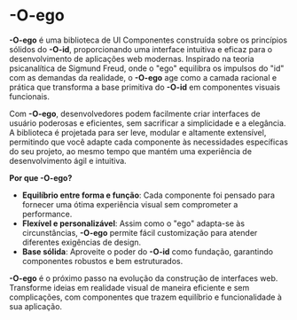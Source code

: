 # -O-ego

**-O-ego** é uma biblioteca de UI Componentes construída sobre os princípios sólidos do **-O-id**, proporcionando uma interface intuitiva e eficaz para o desenvolvimento de aplicações web modernas. Inspirado na teoria psicanalítica de Sigmund Freud, onde o "ego" equilibra os impulsos do "id" com as demandas da realidade, o **-O-ego** age como a camada racional e prática que transforma a base primitiva do **-O-id** em componentes visuais funcionais.

Com **-O-ego**, desenvolvedores podem facilmente criar interfaces de usuário poderosas e eficientes, sem sacrificar a simplicidade e a elegância. A biblioteca é projetada para ser leve, modular e altamente extensível, permitindo que você adapte cada componente às necessidades específicas do seu projeto, ao mesmo tempo que mantém uma experiência de desenvolvimento ágil e intuitiva.

**Por que -O-ego?**
- **Equilíbrio entre forma e função**: Cada componente foi pensado para fornecer uma ótima experiência visual sem comprometer a performance.
- **Flexível e personalizável**: Assim como o "ego" adapta-se às circunstâncias, **-O-ego** permite fácil customização para atender diferentes exigências de design.
- **Base sólida**: Aproveite o poder do **-O-id** como fundação, garantindo componentes robustos e bem estruturados.

**-O-ego** é o próximo passo na evolução da construção de interfaces web. Transforme ideias em realidade visual de maneira eficiente e sem complicações, com componentes que trazem equilíbrio e funcionalidade à sua aplicação.
